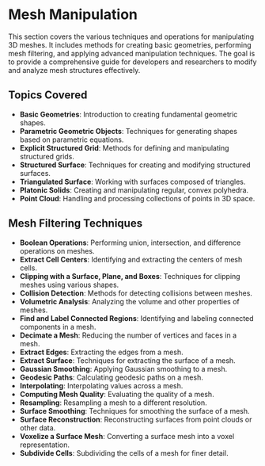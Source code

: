 # Mesh Manipulation

This section covers the various techniques and operations for manipulating 3D meshes. 
It includes methods for creating basic geometries, performing mesh filtering, 
and applying advanced manipulation techniques. 
The goal is to provide a comprehensive guide for developers and researchers 
to modify and analyze mesh structures effectively.

## Topics Covered

- **Basic Geometries**: Introduction to creating fundamental geometric shapes.
- **Parametric Geometric Objects**: Techniques for generating shapes based on parametric equations.
- **Explicit Structured Grid**: Methods for defining and manipulating structured grids.
- **Structured Surface**: Techniques for creating and modifying structured surfaces.
- **Triangulated Surface**: Working with surfaces composed of triangles.
- **Platonic Solids**: Creating and manipulating regular, convex polyhedra.
- **Point Cloud**: Handling and processing collections of points in 3D space.

## Mesh Filtering Techniques

- **Boolean Operations**: Performing union, intersection, and difference operations on meshes.
- **Extract Cell Centers**: Identifying and extracting the centers of mesh cells.
- **Clipping with a Surface, Plane, and Boxes**: Techniques for clipping meshes using various shapes.
- **Collision Detection**: Methods for detecting collisions between meshes.
- **Volumetric Analysis**: Analyzing the volume and other properties of meshes.
- **Find and Label Connected Regions**: Identifying and labeling connected components in a mesh.
- **Decimate a Mesh**: Reducing the number of vertices and faces in a mesh.
- **Extract Edges**: Extracting the edges from a mesh.
- **Extract Surface**: Techniques for extracting the surface of a mesh.
- **Gaussian Smoothing**: Applying Gaussian smoothing to a mesh.
- **Geodesic Paths**: Calculating geodesic paths on a mesh.
- **Interpolating**: Interpolating values across a mesh.
- **Computing Mesh Quality**: Evaluating the quality of a mesh.
- **Resampling**: Resampling a mesh to a different resolution.
- **Surface Smoothing**: Techniques for smoothing the surface of a mesh.
- **Surface Reconstruction**: Reconstructing surfaces from point clouds or other data.
- **Voxelize a Surface Mesh**: Converting a surface mesh into a voxel representation.
- **Subdivide Cells**: Subdividing the cells of a mesh for finer detail.


